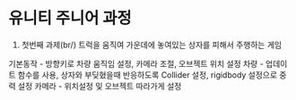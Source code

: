 # 유니티 주니어 과정

1. 첫번째 과제(br/)
 트럭을 움직여 가운데에 놓여있는 상자를 피해서 주행하는 게임

기본동작 - 방향키로 차량 움직임 설정, 카메라 조절, 오브젝트 위치 설정
차량 - 업데이트 함수를 사용, 상자와 부딪혔을때 반응하도록 Collider 설정, rigidbody 설정으로 중력 설정
카메라 - 위치설정 및 오브젝트 따라가게 설정
